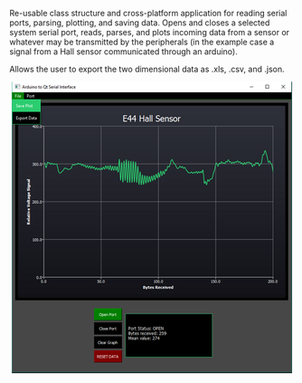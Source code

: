Re-usable class structure and cross-platform application for reading serial ports, parsing, plotting, and saving data. Opens and closes a selected system serial port, reads, parses, and plots incoming data from a sensor or whatever may be transmitted by the peripherals (in the example case a signal from a Hall sensor communicated through an arduino).

Allows the user to export the two dimensional data as .xls, .csv, and .json. 


<p align="center">
<img src="https://raw.githubusercontent.com/NickJoannette/PortSuite/master/images/PortSuite2.png">
  </p>
